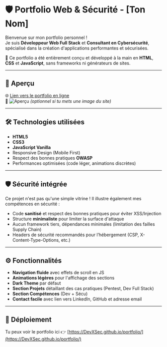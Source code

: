 # 🛡️ Portfolio Web & Sécurité - [Ton Nom]

Bienvenue sur mon portfolio personnel !  
Je suis **Développeur Web Full Stack** et **Consultant en Cybersécurité**, spécialisé dans la création d'applications performantes et sécurisées.

🚀 Ce portfolio a été entièrement conçu et développé à la main en **HTML**, **CSS** et **JavaScript**, sans frameworks ni générateurs de sites.

---

## 🔎 Aperçu

🌐 [Lien vers le portfolio en ligne](https://tonpseudo.github.io/portfolio/)  
📸 ![Aperçu](./images/screenshot.png) *(optionnel si tu mets une image du site)*

---

## 🛠️ Technologies utilisées

- **HTML5**  
- **CSS3**  
- **JavaScript Vanilla**  
- Responsive Design (Mobile First)  
- Respect des bonnes pratiques **OWASP**  
- Performances optimisées (code léger, animations discrètes)

---

## 🛡️ Sécurité intégrée

Ce projet n'est pas qu'une simple vitrine ! Il illustre également mes compétences en sécurité :
- Code **sanitisé** et respect des bonnes pratiques pour éviter XSS/Injection
- Structure **minimaliste** pour limiter la surface d'attaque
- Aucun framework tiers, dépendances minimales (limitation des failles Supply Chain)
- Headers de sécurité recommandés pour l’hébergement (CSP, X-Content-Type-Options, etc.)

---

## ⚙️ Fonctionnalités

- **Navigation fluide** avec effets de scroll en JS
- **Animations légères** pour l'affichage des sections
- **Dark Theme** par défaut
- **Section Projets** détaillant des cas pratiques (Pentest, Dev Full Stack)
- **Section Compétences** (Dev + Sécu)
- **Contact facile** avec lien vers LinkedIn, GitHub et adresse email

---

## 🚀 Déploiement

Tu peux voir le portfolio ici 👉 [https://DevXSec.github.io/portfolio/](https://DevXSec.github.io/portfolio/)
